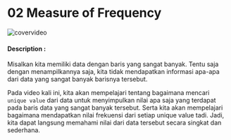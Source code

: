 # 02 Measure of Frequency

![covervideo](http://bit.ly/makeaicovervideo)

#### **Description :**
Misalkan kita memiliki data dengan baris yang sangat banyak. Tentu saja dengan menampilkannya saja, kita tidak mendapatkan informasi apa-apa dari data yang sangat banyak barisnya tersebut. 

Pada video kali ini, kita akan mempelajari tentang bagaimana mencari ```unique value``` dari data untuk menyimpulkan nilai apa saja yang terdapat pada baris data yang sangat banyak tersebut. Serta kita akan mempelajari bagaimana mendapatkan nilai frekuensi dari setiap unique value tadi. Jadi, kita dapat langsung memahami nilai dari data tersebut secara singkat dan sederhana.